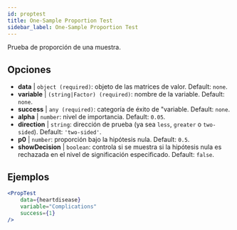 ```yaml
---
id: proptest
title: One-Sample Proportion Test
sidebar_label: One-Sample Proportion Test
---
```


Prueba de proporción de una muestra.

## Opciones

* __data__ | `object (required)`: objeto de las matrices de valor. Default: `none`.
* __variable__ | `(string|Factor) (required)`: nombre de la variable. Default: `none`.
* __success__ | `any (required)`: categoría de éxito de "variable. Default: `none`.
* __alpha__ | `number`: nivel de importancia. Default: `0.05`.
* __direction__ | `string`: dirección de prueba (ya sea `less`, `greater` o `two-sided`). Default: `'two-sided'`.
* __p0__ | `number`: proporción bajo la hipótesis nula. Default: `0.5`.
* __showDecision__ | `boolean`: controla si se muestra si la hipótesis nula es rechazada en el nivel de significación especificado. Default: `false`.


## Ejemplos

```jsx live
<PropTest
    data={heartdisease} 
    variable="Complications"
    success={1}
/>
```
